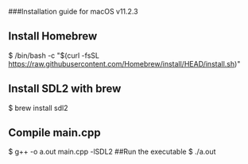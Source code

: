 ###Installation guide for macOS v11.2.3
##  Install Homebrew
$ /bin/bash -c "$(curl -fsSL https://raw.githubusercontent.com/Homebrew/install/HEAD/install.sh)"
##  Install SDL2 with brew
$ brew install sdl2
##  Compile main.cpp
$ g++ -o a.out main.cpp -lSDL2
##Run the executable
$ ./a.out
